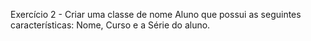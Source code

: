 Exercício 2 - Criar uma classe de nome Aluno que possui as seguintes características: Nome, Curso e a Série do aluno.
